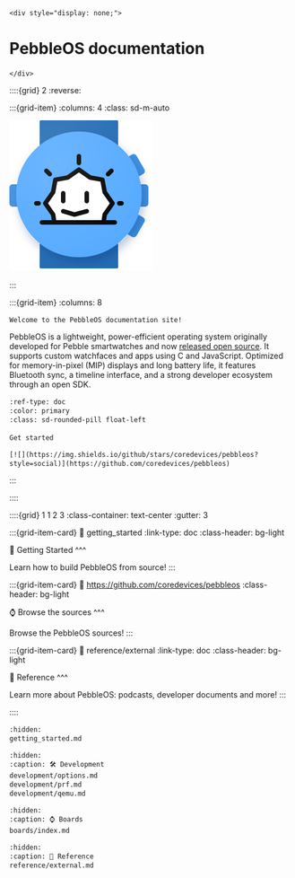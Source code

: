 ```{raw} html
<div style="display: none;">
```
# PebbleOS documentation
```{raw} html
</div>
```

::::{grid} 2
:reverse:

:::{grid-item}
:columns: 4
:class: sd-m-auto

<img src="_static/images/logo.svg" />

:::

:::{grid-item}
:columns: 8

```{div} sd-fs-3 home-title
Welcome to the PebbleOS documentation site!
```

PebbleOS is a lightweight, power-efficient operating system originally developed for Pebble smartwatches and now [released open source](https://opensource.googleblog.com/2025/01/see-code-that-powered-pebble-smartwatches.html).
It supports custom watchfaces and apps using C and JavaScript.
Optimized for memory-in-pixel (MIP) displays and long battery life, it features Bluetooth sync, a timeline interface, and a strong developer ecosystem through an open SDK.

```{button-ref} getting_started
:ref-type: doc
:color: primary
:class: sd-rounded-pill float-left

Get started
```

```{only} html
[![](https://img.shields.io/github/stars/coredevices/pebbleos?style=social)](https://github.com/coredevices/pebbleos)
```

:::

::::

::::{grid} 1 1 2 3
:class-container: text-center
:gutter: 3

:::{grid-item-card}
:link: getting_started
:link-type: doc
:class-header: bg-light

🚀 Getting Started
^^^

Learn how to build PebbleOS from source!
:::

:::{grid-item-card}
:link: https://github.com/coredevices/pebbleos
:class-header: bg-light

⌚ Browse the sources
^^^

Browse the PebbleOS sources!
:::

:::{grid-item-card}
:link: reference/external
:link-type: doc
:class-header: bg-light

📖 Reference
^^^

Learn more about PebbleOS: podcasts, developer documents and more!
:::

::::

```{toctree}
:hidden:
getting_started.md
```

```{toctree}
:hidden:
:caption: 🛠️ Development
development/options.md
development/prf.md
development/qemu.md
```

```{toctree}
:hidden:
:caption: ⌚ Boards
boards/index.md
```

```{toctree}
:hidden:
:caption: 📖 Reference 
reference/external.md
```
